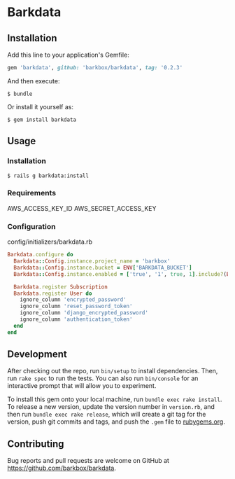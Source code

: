 # Barkdata

## Installation

Add this line to your application's Gemfile:

```ruby
gem 'barkdata', github: 'barkbox/barkdata', tag: '0.2.3'
```

And then execute:

    $ bundle

Or install it yourself as:

    $ gem install barkdata

## Usage

### Installation
    $ rails g barkdata:install

### Requirements
AWS_ACCESS_KEY_ID
AWS_SECRET_ACCESS_KEY

### Configuration

config/initializers/barkdata.rb
```ruby
Barkdata.configure do
  Barkdata::Config.instance.project_name = 'barkbox'
  Barkdata::Config.instance.bucket = ENV['BARKDATA_BUCKET']
  Barkdata::Config.instance.enabled = ['true', '1', true, 1].include?(ENV['BARKDATA_ENABLED'])

  Barkdata.register Subscription
  Barkdata.register User do
    ignore_column 'encrypted_password'
    ignore_column 'reset_password_token'
    ignore_column 'django_encrypted_password'
    ignore_column 'authentication_token'
  end
end
```

## Development

After checking out the repo, run `bin/setup` to install dependencies. Then, run `rake spec` to run the tests. You can also run `bin/console` for an interactive prompt that will allow you to experiment.

To install this gem onto your local machine, run `bundle exec rake install`. To release a new version, update the version number in `version.rb`, and then run `bundle exec rake release`, which will create a git tag for the version, push git commits and tags, and push the `.gem` file to [rubygems.org](https://rubygems.org).

## Contributing

Bug reports and pull requests are welcome on GitHub at https://github.com/barkbox/barkdata.

